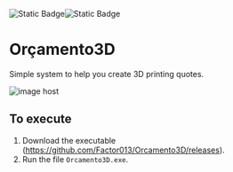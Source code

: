 <img alt="Static Badge" src="https://img.shields.io/badge/.NetDesktop%20-%20grey?label=C%23&labelColor=purple"><img alt="Static Badge" src="https://img.shields.io/badge/1.0.0%20-%20grey?label=Version&labelColor=blue">
# Orçamento3D

Simple system to help you create 3D printing quotes.

<img src="https://images2.imgbox.com/3b/d7/nQF4zlnf_o.jpeg" alt="image host"/>

## To execute

1. Download the executable (https://github.com/Factor013/Orcamento3D/releases).
3. Run the file `Orcamento3D.exe`.
